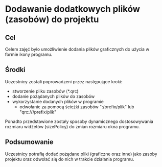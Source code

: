 # Dodawanie dodatkowych plików (zasobów) do projektu

## Cel
Celem zajęć było umożliwienie dodania plików graficznych do użycia w formie ikony programu.

## Środki
Uczestnicy zostali poprowadzeni przez następujące kroki:
- stworzenie pliku zasobów (*.qrc)
- dodanie pożądanych plików do zasobów
- wykorzystanie dodanych plików w programie
  - odwołanie za pomocą ścieżki zasobów ":/prefix/plik" lub "qrc:///prefix/plik"

Ponadto przedstawione zostały sposoby dynamicznego dostosowywania rozmiaru widżetów (sizePolicy) do zmian rozmiaru okna programu.

## Podsumowanie
Uczestnicy potrafią dodać pożądane pliki (graficzne oraz inne) jako zasoby projektu oraz odwołać się do nich w trakcie działania programu.

